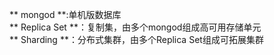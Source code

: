** mongod **:单机版数据库  
** Replica Set **：复制集，由多个mongod组成高可用存储单元  
** Sharding **：分布式集群，由多个Replica Set组成可拓展集群  
